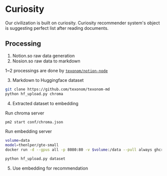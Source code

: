 # Curiosity

Our civilization is built on curiosity. Curiosity recommender system's object is suggesting perfect list after reading documents.

## Processing

1. Notion.so raw data generation
2. Nosion.so raw data to markdown

1~2 processings are done by [`texonom/notion-node`](https://github.com/texonom/notion-node)

3. Markdown to Huggingface dataset

```sh
git clone https://github.com/texonom/texonom-md
python hf_upload.py chroma
```

4. Extracted dataset to embedding

Run chroma server

```sh
pm2 start conf/chroma.json
```

Run embedding server

```sh
volume=data
model=thenlper/gte-small
docker run -d --gpus all -p 8080:80 -v $volume:/data --pull always ghcr.io/huggingface/text-embeddings-inference:0.3.0 --model-id $model
```

```bash
python hf_upload.py dataset
```

5. Use embedding for recommendation
